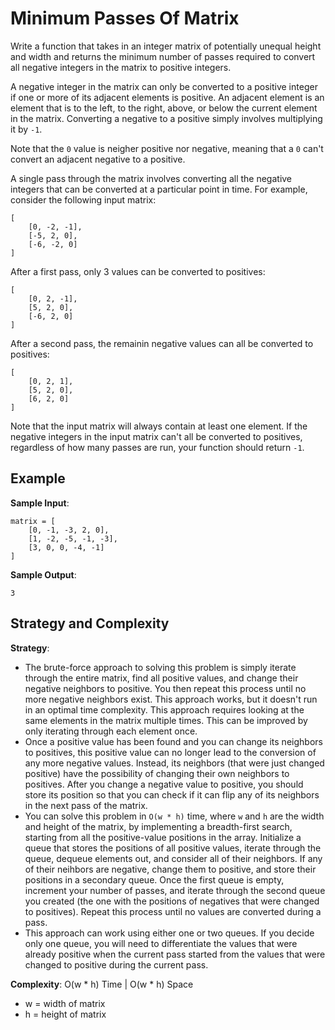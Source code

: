 # Minimum Passes Of Matrix
Write a function that takes in an integer matrix of potentially unequal height and width and returns the minimum number of passes required to convert all negative integers in the matrix to positive integers.  

A negative integer in the matrix can only be converted to a positive integer if one or more of its adjacent elements is positive. An adjacent element is an element that is to the left, to the right, above, or below the current element in the matrix. Converting a negative to a positive simply involves multiplying it by `-1`.  

Note that the `0` value is neigher positive nor negative, meaning that a `0` can't convert an adjacent negative to a positive.  

A single pass through the matrix involves converting all the negative integers that can be converted at a particular point in time. For example, consider the following input matrix:
```
[
    [0, -2, -1],
    [-5, 2, 0],
    [-6, -2, 0]
]
```
After a first pass, only 3 values can be converted to positives:
```
[
    [0, 2, -1],
    [5, 2, 0],
    [-6, 2, 0]
]
```
After a second pass, the remainin negative values can all be converted to positives:
```
[
    [0, 2, 1],
    [5, 2, 0],
    [6, 2, 0]
]
```
Note that the input matrix will always contain at least one element. If the negative integers in the input matrix can't all be converted to positives, regardless of how many passes are run, your function should return `-1`.  

## Example
__Sample Input__:
```
matrix = [
    [0, -1, -3, 2, 0],
    [1, -2, -5, -1, -3],
    [3, 0, 0, -4, -1]
]
```
__Sample Output__:
```
3
```

## Strategy and Complexity
__Strategy__:
* The brute-force approach to solving this problem is simply iterate through the entire matrix, find all positive values, and change their negative neighbors to positive. You then repeat this process until no more negative neighbors exist. This approach works, but it doesn't run in an optimal time complexity. This approach requires looking at the same elements in the matrix multiple times. This can be improved by only iterating through each element once.
* Once a positive value has been found and you can change its neighbors to positives, this positive value can no longer lead to the conversion of any more negative values. Instead, its neighbors (that were just changed positive) have the possibility of changing their own neighbors to positives. After you change a negative value to positive, you should store its position so that you can check if it can flip any of its neighbors in the next pass of the matrix.
* You can solve this problem in `O(w * h)` time, where `w` and `h` are the width and height of the matrix, by implementing a breadth-first search, starting from all the positive-value positions in the array. Initialize a queue that stores the positions of all positive values, iterate through the queue, dequeue elements out, and consider all of their neighbors. If any of their neihbors are negative, change them to positive, and store their positions in a secondary queue. Once the first queue is empty, increment your number of passes, and iterate through the second queue you created (the one with the positions of negatives that were changed to positives). Repeat this process until no values are converted during a pass.
* This approach can work using either one or two queues. If you decide only one queue, you will need to differentiate the values that were already positive when the current pass started from the values that were changed to positive during the current pass.  

__Complexity__: O(w * h) Time | O(w * h) Space
* w = width of matrix
* h = height of matrix
